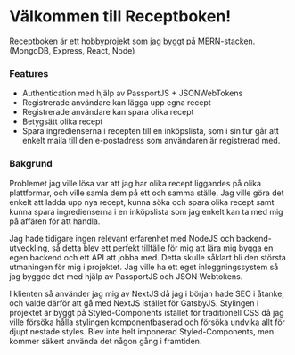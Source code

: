 # Välkommen till Receptboken!

Receptboken är ett hobbyprojekt som jag byggt på MERN-stacken. (MongoDB, Express, React, Node)

### Features

- Authentication med hjälp av PassportJS + JSONWebTokens
- Registrerade användare kan lägga upp egna recept
- Registrerade användare kan spara olika recept
- Betygsätt olika recept
- Spara ingredienserna i recepten till en inköpslista, som i sin tur går att enkelt maila till den e-postadress som användaren är registrerad med.

### Bakgrund

Problemet jag ville lösa var att jag har olika recept liggandes på olika plattformar, och ville samla dem på ett och samma ställe. Jag ville göra det enkelt att ladda upp nya recept, kunna söka och spara olika recept samt kunna spara ingredienserna i en inköpslista som jag enkelt kan ta med mig på affären för att handla.

Jag hade tidigare ingen relevant erfarenhet med NodeJS och backend-utveckling, så detta blev ett perfekt tillfälle för mig att lära mig bygga en egen backend och ett API att jobba med. Detta skulle såklart bli den största utmaningen för mig i projektet. Jag ville ha ett eget inloggningssystem så jag byggde det med hjälp av PassportJS och JSON Webtokens.

I klienten så använder jag mig av NextJS då jag i början hade SEO i åtanke, och valde därför att gå med NextJS istället för GatsbyJS. Stylingen i projektet är byggt på Styled-Components istället för traditionell CSS då jag ville försöka hålla stylingen komponentbaserad och försöka undvika allt för djupt nestade styles. Blev inte helt imponerad Styled-Components, men kommer säkert använda det någon gång i framtiden.
